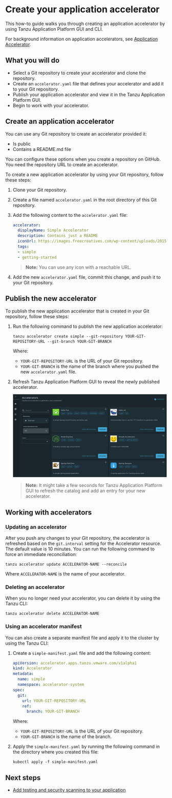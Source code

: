 # Create your application accelerator

This how-to guide walks you through creating an application accelerator by using Tanzu Application Platform GUI and CLI.

For background information on application accelerators, see [Application Accelerator](about-application-accelerator.md).

## <a id="you-will"></a>What you will do

- Select a Git repository to create your accelerator and clone the repository.
- Create an `accelerator.yaml` file that defines your accelerator and add it to your Git repository.
- Publish your application accelerator and view it in the Tanzu Application Platform GUI.
- Begin to work with your accelerator.

## <a id="create-an-app-acc"></a>Create an application accelerator

You can use any Git repository to create an accelerator provided it: 

- Is public
- Contains a README.md file

You can configure these options when you create a repository on GitHub. You need the repository URL to create an accelerator.

To create a new application accelerator by using your Git repository, follow these steps:

1. Clone your Git repository.

2. Create a file named `accelerator.yaml` in the root directory of this Git repository.

3. Add the following content to the `accelerator.yaml` file:

    ```yaml
    accelerator:
      displayName: Simple Accelerator
      description: Contains just a README
      iconUrl: https://images.freecreatives.com/wp-content/uploads/2015/05/smiley-559124_640.jpg
      tags:
      - simple
      - getting-started
    ```

    >**Note:** You can use any icon with a reachable URL.

4. Add the new `accelerator.yaml` file, commit this change, and push it to your Git repository.

## <a id="publish-accelerator"></a>Publish the new accelerator

To publish the new application accelerator that is created in your Git repository, follow these steps:

1. Run the following command to publish the new application accelerator:

    ```console
    tanzu accelerator create simple --git-repository YOUR-GIT-REPOSITORY-URL --git-branch YOUR-GIT-BRANCH
    ```

    Where:

    - `YOUR-GIT-REPOSITORY-URL` is the URL of your Git repository.
    - `YOUR-GIT-BRANCH` is the name of the branch where you pushed the new `accelerator.yaml` file.

2. Refresh Tanzu Application Platform GUI to reveal the newly published accelerator.

    ![Another accelerator appears in Tanzu Application Platform GUI](../images/new-accelerator-deployed-v1-1.png)

    >**Note:** It might take a few seconds for Tanzu Application Platform GUI to refresh the catalog and add an entry for your new accelerator.

## <a id="work-with-accelerators"></a>Working with accelerators

### <a id="accelerator-updates"></a>Updating an accelerator

After you push any changes to your Git repository, the accelerator is refreshed based on the `git.interval` setting for the Accelerator resource. The default value is 10 minutes. You can run the following command to force an immediate reconciliation:

```console
tanzu accelerator update ACCELERATOR-NAME --reconcile
```

Where `ACCELERATOR-NAME` is the name of your accelerator.

### <a id="accelerator-deletes"></a>Deleting an accelerator

When you no longer need your accelerator, you can delete it by using the Tanzu CLI:

```console
tanzu accelerator delete ACCELERATOR-NAME
```

### <a id="accelerator-manifest"></a>Using an accelerator manifest

You can also create a separate manifest file and apply it to the cluster by using the Tanzu CLI:

1. Create a `simple-manifest.yaml` file and add the following content:

    ```yaml
    apiVersion: accelerator.apps.tanzu.vmware.com/v1alpha1
    kind: Accelerator
    metadata:
      name: simple
      namespace: accelerator-system
    spec:
      git:
        url: YOUR-GIT-REPOSITORY-URL
        ref:
          branch: YOUR-GIT-BRANCH
    ```

    Where:

    - `YOUR-GIT-REPOSITORY-URL` is the URL of your Git repository.
    - `YOUR-GIT-BRANCH` is the name of the branch.

1. Apply the `simple-manifest.yaml` by running the following command in the directory where you created this file:

    ```console
    kubectl apply -f simple-manifest.yaml
    ```

## Next steps

- [Add testing and security scanning to your application](add-test-and-security.md.hbs)
